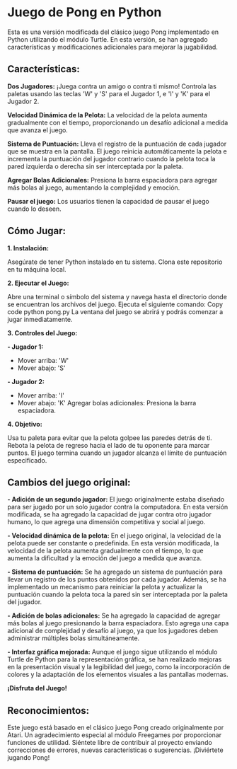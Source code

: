 # **Juego de Pong en Python**
Esta es una versión modificada del clásico juego Pong implementado en Python utilizando el módulo Turtle. En esta versión, se han agregado características y modificaciones adicionales para mejorar la jugabilidad.

## **Características:**
**Dos Jugadores:** ¡Juega contra un amigo o contra ti mismo! Controla las paletas usando las teclas 'W' y 'S' para el Jugador 1, e 'I' y 'K' para el Jugador 2.

**Velocidad Dinámica de la Pelota:** La velocidad de la pelota aumenta gradualmente con el tiempo, proporcionando un desafío adicional a medida que avanza el juego.

**Sistema de Puntuación:** Lleva el registro de la puntuación de cada jugador que se muestra en la pantalla. El juego reinicia automáticamente la pelota e incrementa la puntuación del jugador contrario cuando la pelota toca la pared izquierda o derecha sin ser interceptada por la paleta.

**Agregar Bolas Adicionales:** Presiona la barra espaciadora para agregar más bolas al juego, aumentando la complejidad y emoción.

**Pausar el juego:** Los usuarios tienen la capacidad de pausar el juego cuando lo deseen.

## **Cómo Jugar:**
**1. Instalación:**

Asegúrate de tener Python instalado en tu sistema.
Clona este repositorio en tu máquina local.

**2. Ejecutar el Juego:**

Abre una terminal o símbolo del sistema y navega hasta el directorio donde se encuentran los archivos del juego.
Ejecuta el siguiente comando:
Copy code
python pong.py
La ventana del juego se abrirá y podrás comenzar a jugar inmediatamente.

**3. Controles del Juego:**

**- Jugador 1:**
  - Mover arriba: 'W'
  - Mover abajo: 'S'
    
**- Jugador 2:**
  - Mover arriba: 'I'
  - Mover abajo: 'K'
Agregar bolas adicionales: Presiona la barra espaciadora.

**4. Objetivo:**

Usa tu paleta para evitar que la pelota golpee las paredes detrás de ti.
Rebota la pelota de regreso hacia el lado de tu oponente para marcar puntos.
El juego termina cuando un jugador alcanza el límite de puntuación especificado.

## **Cambios del juego original:**

**- Adición de un segundo jugador:** El juego originalmente estaba diseñado para ser jugado por un solo jugador contra la computadora. En esta versión modificada, se ha agregado la capacidad de jugar contra otro jugador humano, lo que agrega una dimensión competitiva y social al juego.

**- Velocidad dinámica de la pelota:** En el juego original, la velocidad de la pelota puede ser constante o predefinida. En esta versión modificada, la velocidad de la pelota aumenta gradualmente con el tiempo, lo que aumenta la dificultad y la emoción del juego a medida que avanza.

**- Sistema de puntuación:** Se ha agregado un sistema de puntuación para llevar un registro de los puntos obtenidos por cada jugador. Además, se ha implementado un mecanismo para reiniciar la pelota y actualizar la puntuación cuando la pelota toca la pared sin ser interceptada por la paleta del jugador.

**- Adición de bolas adicionales:** Se ha agregado la capacidad de agregar más bolas al juego presionando la barra espaciadora. Esto agrega una capa adicional de complejidad y desafío al juego, ya que los jugadores deben administrar múltiples bolas simultáneamente.

**- Interfaz gráfica mejorada:** Aunque el juego sigue utilizando el módulo Turtle de Python para la representación gráfica, se han realizado mejoras en la presentación visual y la legibilidad del juego, como la incorporación de colores y la adaptación de los elementos visuales a las pantallas modernas.



**¡Disfruta del Juego!**



## **Reconocimientos:**
Este juego está basado en el clásico juego Pong creado originalmente por Atari.
Un agradecimiento especial al módulo Freegames por proporcionar funciones de utilidad.
Siéntete libre de contribuir al proyecto enviando correcciones de errores, nuevas características o sugerencias. ¡Diviértete jugando Pong!
